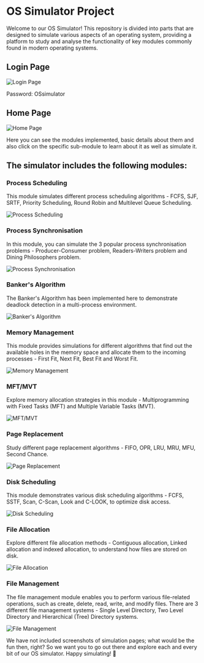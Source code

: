 # OS Simulator Project
Welcome to our OS Simulator! This repository is divided into parts that are designed to simulate various aspects of an operating system, providing a platform to study and analyse the functionality of key modules commonly found in modern operating systems. 

## Login Page
![Login Page](/img/login_page.png)

Password: OSsimulator

## Home Page
![Home Page](/img/home_page.png)

Here you can see the modules implemented, basic details about them and also click on the specific sub-module to learn about it as well as simulate it.

## The simulator includes the following modules:

### Process Scheduling

This module simulates different process scheduling algorithms - FCFS, SJF, SRTF, Priority Scheduling, Round Robin and Multilevel Queue Scheduling.

![Process Scheduling](/img/process_scheduling.png)

### Process Synchronisation

In this module, you can simulate the 3 popular process synchronisation problems - Producer-Consumer problem, Readers-Writers problem and Dining Philosophers problem.

![Process Synchronisation](/img/process_synchronisation.png)

### Banker's Algorithm

The Banker's Algorithm has been implemented here to demonstrate deadlock detection in a multi-process environment.

![Banker's Algorithm](/img/bankers_algorithm.png)

### Memory Management

This module provides simulations for different algorithms that find out the available holes in the memory space and allocate them to the incoming processes - First Fit, Next Fit, Best Fit and Worst Fit.

![Memory Management](/img/memory_management.png)

### MFT/MVT

Explore memory allocation strategies in this module - Multiprogramming with Fixed Tasks (MFT) and Multiple Variable Tasks (MVT).

![MFT/MVT](/img/mft_mvt.png)

### Page Replacement

Study different page replacement algorithms - FIFO, OPR, LRU, MRU, MFU, Second Chance.

![Page Replacement](/img/page_replacement_techniques.png)

### Disk Scheduling

This module demonstrates various disk scheduling algorithms - FCFS, SSTF, Scan, C-Scan, Look and C-LOOK, to optimize disk access.

![Disk Scheduling](/img/disk_scheduling_techniques.png)

### File Allocation

Explore different file allocation methods - Contiguous allocation, Linked  allocation and indexed allocation, to understand how files are stored on disk.

![File Allocation](/img/file_allocation_techniques.png)

### File Management

The file management module enables you to perform various file-related operations, such as create, delete, read, write, and modify files. There are 3 different file management systems - Single Level Directory, Two Level Directory and Hierarchical (Tree) Directory systems.

![File Management](/img/file_management.png)

We have not included screenshots of simulation pages; what would be the fun then, right? So we want you to go out there and explore each and every bit of our OS simulator.
Happy simulating! 🚀
